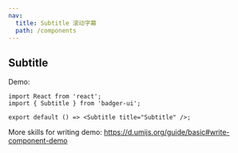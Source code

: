 ```yaml
---
nav:
  title: Subtitle 滚动字幕
  path: /components
---
```


## Subtitle

Demo:

```tsx
import React from 'react';
import { Subtitle } from 'badger-ui';

export default () => <Subtitle title="Subtitle" />;
```

More skills for writing demo: https://d.umijs.org/guide/basic#write-component-demo
